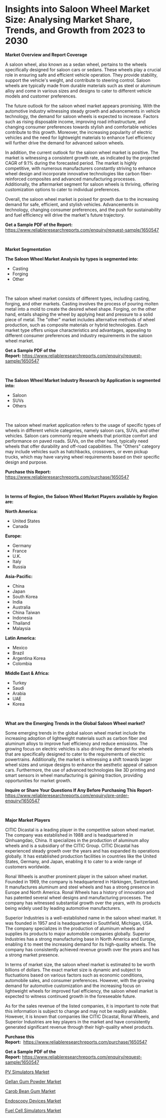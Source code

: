 <p><h1>Insights into Saloon Wheel Market Size: Analysing Market Share, Trends, and Growth from 2023 to 2030</h1></p><p><strong>Market Overview and Report Coverage</strong></p>
<p><p>A saloon wheel, also known as a sedan wheel, pertains to the wheels specifically designed for saloon cars or sedans. These wheels play a crucial role in ensuring safe and efficient vehicle operation. They provide stability, support the vehicle's weight, and contribute to steering control. Saloon wheels are typically made from durable materials such as steel or aluminum alloy and come in various sizes and designs to cater to different vehicle models and customer preferences.</p><p>The future outlook for the saloon wheel market appears promising. With the automotive industry witnessing steady growth and advancements in vehicle technology, the demand for saloon wheels is expected to increase. Factors such as rising disposable income, improving road infrastructure, and changing consumer preferences towards stylish and comfortable vehicles contribute to this growth. Moreover, the increasing popularity of electric vehicles and the need for lightweight materials to enhance fuel efficiency will further drive the demand for advanced saloon wheels.</p><p>In addition, the current outlook for the saloon wheel market is positive. The market is witnessing a consistent growth rate, as indicated by the projected CAGR of 9.1% during the forecasted period. The market is highly competitive, with numerous manufacturers constantly striving to enhance wheel design and incorporate innovative technologies like carbon fiber-reinforced composites and advanced manufacturing processes. Additionally, the aftermarket segment for saloon wheels is thriving, offering customization options to cater to individual preferences.</p><p>Overall, the saloon wheel market is poised for growth due to the increasing demand for safe, efficient, and stylish vehicles. Advancements in technology, changing consumer preferences, and the push for sustainability and fuel efficiency will drive the market's future trajectory.</p></p>
<p><strong>Get a Sample PDF of the Report:</strong> <a href="https://www.reliableresearchreports.com/enquiry/request-sample/1650547">https://www.reliableresearchreports.com/enquiry/request-sample/1650547</a></p>
<p>&nbsp;</p>
<p><strong>Market Segmentation</strong></p>
<p><strong>The Saloon Wheel Market Analysis by types is segmented into:</strong></p>
<p><ul><li>Casting</li><li>Forging</li><li>Other</li></ul></p>
<p>&nbsp;</p>
<p><p>The saloon wheel market consists of different types, including casting, forging, and other markets. Casting involves the process of pouring molten metal into a mold to create the desired wheel shape. Forging, on the other hand, entails shaping the wheel by applying heat and pressure to a solid piece of metal. The "other" market includes alternative methods of wheel production, such as composite materials or hybrid technologies. Each market type offers unique characteristics and advantages, appealing to different consumer preferences and industry requirements in the saloon wheel market.</p></p>
<p><strong>Get a Sample PDF of the Report:</strong>&nbsp;<a href="https://www.reliableresearchreports.com/enquiry/request-sample/1650547">https://www.reliableresearchreports.com/enquiry/request-sample/1650547</a></p>
<p>&nbsp;</p>
<p><strong>The Saloon Wheel Market Industry Research by Application is segmented into:</strong></p>
<p><ul><li>Saloon</li><li>SUVs</li><li>Others</li></ul></p>
<p>&nbsp;</p>
<p><p>The saloon wheel market application refers to the usage of specific types of wheels in different vehicle categories, namely saloon cars, SUVs, and other vehicles. Saloon cars commonly require wheels that prioritize comfort and performance on paved roads. SUVs, on the other hand, typically need wheels that offer durability and off-road capabilities. The "Others" category may include vehicles such as hatchbacks, crossovers, or even pickup trucks, which may have varying wheel requirements based on their specific design and purpose.</p></p>
<p><strong>Purchase this Report:</strong>&nbsp; <a href="https://www.reliableresearchreports.com/purchase/1650547">https://www.reliableresearchreports.com/purchase/1650547</a></p>
<p>&nbsp;</p>
<p><strong>In terms of Region, the Saloon Wheel Market Players available by Region are:</strong></p>
<p>
    <p> <strong> North America: </strong>
        <ul>
            <li>United States</li>
            <li>Canada</li>
        </ul>
        </p> 
    <p> <strong> Europe: </strong>
        <ul>
            <li>Germany</li>
            <li>France</li>
            <li>U.K.</li>
            <li>Italy</li>
            <li>Russia</li>
        </ul>
        </p> 
    <p> <strong> Asia-Pacific: </strong>
        <ul>
            <li>China</li>
            <li>Japan</li>
            <li>South Korea</li>
            <li>India</li>
            <li>Australia</li>
            <li>China Taiwan</li>
            <li>Indonesia</li>
            <li>Thailand</li>
            <li>Malaysia</li>
        </ul>
        </p> 
    <p> <strong> Latin America: </strong>
        <ul>
            <li>Mexico</li>
            <li>Brazil</li>
            <li>Argentina Korea</li>
            <li>Colombia</li>
        </ul>
        </p> 
    <p> <strong> Middle East & Africa: </strong>
        <ul>
            <li>Turkey</li>
            <li>Saudi</li>
            <li>Arabia</li>
            <li>UAE</li>
            <li>Korea</li>
        </ul>
    </p>
    </p>
<p>&nbsp;</p>
<p><strong>What are the Emerging Trends in the Global Saloon Wheel market?</strong></p>
<p><p>Some emerging trends in the global saloon wheel market include the increasing adoption of lightweight materials such as carbon fiber and aluminum alloys to improve fuel efficiency and reduce emissions. The growing focus on electric vehicles is also driving the demand for wheels that are specifically designed to cater to the requirements of electric powertrains. Additionally, the market is witnessing a shift towards larger wheel sizes and unique designs to enhance the aesthetic appeal of saloon cars. Furthermore, the use of advanced technologies like 3D printing and smart sensors in wheel manufacturing is gaining traction, providing opportunities for market growth.</p></p>
<p><strong>Inquire or Share Your Questions If Any Before Purchasing This Report</strong>- <a href="https://www.reliableresearchreports.com/enquiry/pre-order-enquiry/1650547">https://www.reliableresearchreports.com/enquiry/pre-order-enquiry/1650547</a></p>
<p>&nbsp;</p>
<p><strong>Major Market Players</strong></p>
<p><p>CITIC Dicastal is a leading player in the competitive saloon wheel market. The company was established in 1988 and is headquartered in Qinhuangdao, China. It specializes in the production of aluminum alloy wheels and is a subsidiary of the CITIC Group. CITIC Dicastal has experienced steady growth over the years and has expanded its operations globally. It has established production facilities in countries like the United States, Germany, and Japan, enabling it to cater to a wide range of customers worldwide.</p><p>Ronal Wheels is another prominent player in the saloon wheel market. Founded in 1969, the company is headquartered in Härkingen, Switzerland. It manufactures aluminum and steel wheels and has a strong presence in Europe and North America. Ronal Wheels has a history of innovation and has patented several wheel designs and manufacturing processes. The company has witnessed substantial growth over the years, with its products being widely used by leading automotive manufacturers.</p><p>Superior Industries is a well-established name in the saloon wheel market. It was founded in 1957 and is headquartered in Southfield, Michigan, USA. The company specializes in the production of aluminum wheels and supplies its products to major automobile companies globally. Superior Industries has a strong manufacturing base in North America and Europe, enabling it to meet the increasing demand for its high-quality wheels. The company has consistently achieved revenue growth over the years and has a strong market presence.</p><p>In terms of market size, the saloon wheel market is estimated to be worth billions of dollars. The exact market size is dynamic and subject to fluctuations based on various factors such as economic conditions, automobile sales, and consumer preferences. However, with the growing demand for automotive customization and the increasing focus on lightweight wheels for improved fuel efficiency, the saloon wheel market is expected to witness continued growth in the foreseeable future.</p><p>As for the sales revenue of the listed companies, it is important to note that this information is subject to change and may not be readily available. However, it is known that companies like CITIC Dicastal, Ronal Wheels, and Superior Industries are key players in the market and have consistently generated significant revenue through their high-quality wheel products.</p></p>
<p><strong>Purchase this Report:</strong>&nbsp;&nbsp;<a href="https://www.reliableresearchreports.com/purchase/1650547">https://www.reliableresearchreports.com/purchase/1650547</a></p>
<p></p>
<p><strong>Get a Sample PDF of the Report:</strong>&nbsp;<a href="https://www.reliableresearchreports.com/enquiry/request-sample/1650547">https://www.reliableresearchreports.com/enquiry/request-sample/1650547</a></p>
<p><p><a href="https://github.com/sndrkn/Market-Research-Report-List-1/blob/main/pv-simulators-market.md">PV Simulators Market</a></p><p><a href="https://medium.com/@joycelucas56/gellan-gum-powder-market-size-growth-forecast-2023-2030-840db402db43">Gellan Gum Powder Market</a></p><p><a href="https://medium.com/@laurenbrown1918/carob-bean-gum-market-size-growth-forecast-2023-2030-9473d5961f40">Carob Bean Gum Market</a></p><p><a href="https://www.linkedin.com/pulse/endoscopy-devices-market-research-report-unlocks-analysis-financial/">Endoscopy Devices Market</a></p><p><a href="https://github.com/melchekhinf/Market-Research-Report-List-1/blob/main/fuel-cell-simulators-market.md">Fuel Cell Simulators Market</a></p></p>